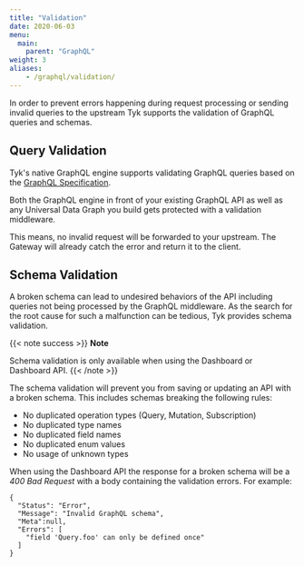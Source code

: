 ```yaml
---
title: "Validation"
date: 2020-06-03
menu:
  main:
    parent: "GraphQL"
weight: 3
aliases:
    - /graphql/validation/
---
```


In order to prevent errors happening during request processing or sending invalid queries to the upstream Tyk supports the validation of GraphQL queries and schemas.

## Query Validation
Tyk's native GraphQL engine supports validating GraphQL queries based on the [GraphQL Specification](http://spec.graphql.org/June2018/).

Both the GraphQL engine in front of your existing GraphQL API as well as any Universal Data Graph you build gets protected with a validation middleware.

This means, no invalid request will be forwarded to your upstream.
The Gateway will already catch the error and return it to the client.

## Schema Validation
A broken schema can lead to undesired behaviors of the API including queries not being processed by the GraphQL middleware. As the search for the root cause for 
such a malfunction can be tedious, Tyk provides schema validation.

{{< note success >}}
**Note**  

Schema validation is only available when using the Dashboard or Dashboard API.
{{< /note >}}

The schema validation will prevent you from saving or updating an API with a broken schema. This includes schemas breaking the following rules:
 - No duplicated operation types (Query, Mutation, Subscription)
 - No duplicated type names
 - No duplicated field names
 - No duplicated enum values
 - No usage of unknown types

When using the Dashboard API the response for a broken schema will be a *400 Bad Request* with a body containing the validation errors. For example:
```
{
  "Status": "Error",
  "Message": "Invalid GraphQL schema",
  "Meta":null,
  "Errors": [
    "field 'Query.foo' can only be defined once"
  ]
}
```
